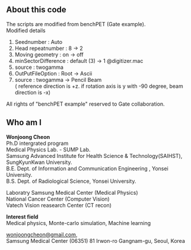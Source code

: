 ## About this code  
The scripts are modified from benchPET (Gate example).   
Modified details   
1) Seednumber : Auto  
2) Head repeatnumber : 8 -> 2  
3) Moving geometry : on -> off   
4) minSectorDifference : default (3) -> 1 @digitizer.mac  
5) source : twogamma   
6) OutPutFileOption : Root -> Ascii   
7) source : twogamma -> Pencil Beam  
 ( reference direction is +z. if rotation axis is y with -90 degree, beam direction is -x)


All rights of "benchPET example" reserved to Gate collaboration.  





## Who am I 
**Wonjoong Cheon**  
Ph.D intergrated program  
Medical Physics Lab. - SUMP Lab.  
Samsung Advanced Institute for Health Science & Technology(SAIHST), SungKyunKwan University.  
B.E. Dept. of Information and Communication Engineering , Yonsei University.  
B.S. Dept. of Radiological Science, Yonsei University.  

Laboratry
Samsung Medical Center (Medical Physics)  
National Cancer Center (Computer Vision)  
Vatech Vision reasearch Center (CT recon)  

**Interest field**  
Medical physics, Monte-carlo simulation, Machine learning  

wonjoongcheon@gmail.com,   
Samsung Medical Center (06351) 81 Irwon-ro Gangnam-gu, Seoul, Korea

